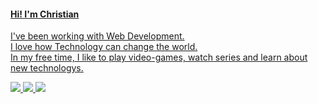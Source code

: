 <div>
<a href="https://chr-1z.github.io/my-portfolio/" target="_blank">
  
#### Hi! I'm Christian </br>
I've been working with Web Development. </br> 
I love how Technology can change the world. </br>
In my free time, I like to play video-games, watch series and learn about new technologys. </br>
</a>
</div




<div> 
  <a href="https://www.linkedin.com/in/christian-oliveira-leichtweis/" target="_blank">
    <img src="https://img.shields.io/badge/-LinkedIn-%230077B5?style=for-the-badge&logo=linkedin&logoColor=white" target="_blank">
  </a> 
  <a href="https://www.instagram.com/c_hr1z/" target="_blank">
    <img src="https://img.shields.io/badge/-instagram-%23ff007f?style=for-the-badge&logo=instagram&logoColor=white" target="_blank">
  </a>
  <a href="https://twitter.com/chr_1z_" target="_blank">
    <img src="https://img.shields.io/badge/-twitter-%230077B5?style=for-the-badge&logo=twitter&logoColor=white" target="_blank">
  </a>
</div>

##
